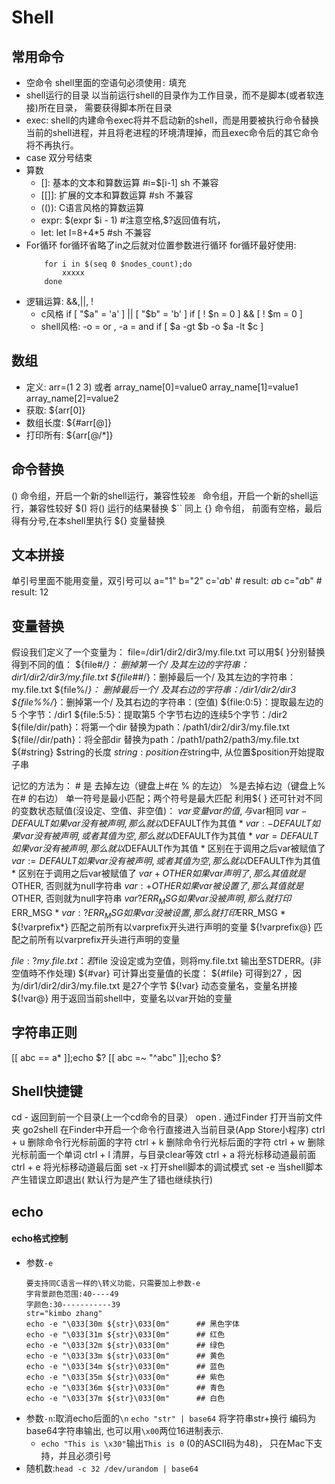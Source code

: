 # Shell
## 常用命令
- 空命令
    shell里面的空语句必须使用`:` 填充
- shell运行的目录
    以当前运行shell的目录作为工作目录，而不是脚本(或者软连接)所在目录， 需要获得脚本所在目录
- exec: shell的内建命令exec将并不启动新的shell，而是用要被执行命令替换当前的shell进程，并且将老进程的环境清理掉，而且exec命令后的其它命令将不再执行。
- case 双分号结束
- 算数
    - []:      基本的文本和算数运算 #i=$[i-1]  sh 不兼容  
    - [[]]:    扩展的文本和算数运算 #sh 不兼容  
    - (()):    C语言风格的算数运算
    - expr:    $(expr $i - 1) #注意空格,$?返回值有坑，
    - let:     let I=8+4*5 #sh 不兼容
- For循环
    for循环省略了in之后就对位置参数进行循环
    for循环最好使用:
    ```
        for i in $(seq 0 $nodes_count);do
            xxxxx
        done
    ```
- 逻辑运算: &&,||, !
    - c风格
    if [ "$a" = 'a' ] || [ "$b" = 'b' ]
    if [ ! $n = 0 ] && [ ! $m = 0 ]
    - shell风格: -o = or , -a = and
    if [ $a -gt $b -o $a -lt $c ]
## 数组
- 定义: 
    arr=(1 2 3)
    或者
    array_name[0]=value0
    array_name[1]=value1
    array_name[2]=value2
- 获取: ${arr[0]}
- 数组长度: ${#arr[@]}
- 打印所有: ${arr[@/*]}

## 命令替换
()      命令组，开启一个新的shell运行，兼容性较``差
``      命令组，开启一个新的shell运行，兼容性较好
$()     将() 运行的结果替换
$``     同上
{}      命令组， 前面有空格，最后得有分号,在本shell里执行
${}     变量替换
## 文本拼接
单引号里面不能用变量，双引号可以
a="1"
b="2"
c='$a$b' # result: $a$b
c="$a$b" # result: 12
## 变量替换
假设我们定义了一个变量为：
file=/dir1/dir2/dir3/my.file.txt
可以用${ }分别替换得到不同的值：
${file#*/}： 删掉第一个/ 及其左边的字符串：dir1/dir2/dir3/my.file.txt
${file##*/}：删掉最后一个/  及其左边的字符串：my.file.txt
${file%/*}： 删掉最后一个/  及其右边的字符串：/dir1/dir2/dir3
${file%%/*}：删掉第一个/  及其右边的字符串：(空值)
${file:0:5}：提取最左边的5 个字节：/dir1
${file:5:5}：提取第5 个字节右边的连续5个字节：/dir2
${file/dir/path}：将第一个dir 替换为path：/path1/dir2/dir3/my.file.txt
${file//dir/path}：将全部dir 替换为path：/path1/path2/path3/my.file.txt
${#string}	$string的长度
${string:position}	在$string中, 从位置$position开始提取子串

记忆的方法为：
\# 是 去掉左边（键盘上#在 % 的左边）
%是去掉右边（键盘上% 在# 的右边）
单一符号是最小匹配；两个符号是最大匹配
利用${ } 还可针对不同的变数状态赋值(沒设定、空值、非空值)： 
${var}                                       变量var的值, 与$var相同
${var-DEFAULT}                               如果var没有被声明, 那么就以$DEFAULT作为其值 *
${var:-DEFAULT}                              如果var没有被声明, 或者其值为空, 那么就以$DEFAULT作为其值 *
${var=DEFAULT}                               如果var没有被声明, 那么就以$DEFAULT作为其值 * 区别在于调用之后var被赋值了
${var:=DEFAULT}                              如果var没有被声明, 或者其值为空, 那么就以$DEFAULT作为其值 * 区别在于调用之后var被赋值了
${var+OTHER}                                 如果var声明了, 那么其值就是$OTHER, 否则就为null字符串
${var:+OTHER}                                如果var被设置了, 那么其值就是$OTHER, 否则就为null字符串
${var?ERR_MSG}                               如果var没被声明, 那么就打印$ERR_MSG *
${var:?ERR_MSG}                              如果var没被设置, 那么就打印$ERR_MSG *
${!varprefix*}                               匹配之前所有以varprefix开头进行声明的变量
${!varprefix@}                               匹配之前所有以varprefix开头进行声明的变量

${file:?my.file.txt} ：若$file 没设定或为空值，则将my.file.txt 输出至STDERR。(非空值時不作处理)
${#var} 可计算出变量值的长度：
${#file} 可得到27 ，因为/dir1/dir2/dir3/my.file.txt 是27个字节
${!var} 动态变量名，变量名拼接
${!var@} 用于返回当前shell中，变量名以var开始的变量
## 字符串正则
[[ abc == a* ]];echo $?
[[ abc =~ "^abc" ]];echo $?
## Shell快捷键
cd -    返回到前一个目录(上一个cd命令的目录）
open . 通过Finder 打开当前文件夹
go2shell 在Finder中开启一个命令行直接进入当前目录(App Store小程序)
ctrl + u 删除命令行光标前面的字符
ctrl + k 删除命令行光标后面的字符
ctrl + w 删除光标前面一个单词
ctrl + l  清屏，与目录clear等效
ctrl + a 将光标移动道最前面
ctrl + e 将光标移动道最后面
set -x 打开shell脚本的调试模式
set -e 当shell脚本产生错误立即退出( 默认行为是产生了错也继续执行)

## echo
#### echo格式控制
- 参数`-e`
    ```
    要支持同C语言一样的\转义功能，只需要加上参数-e
    字背景颜色范围:40----49 
    字颜色:30-----------39 
    str="kimbo zhang"
    echo -e "\033[30m ${str}\033[0m"      ## 黑色字体
    echo -e "\033[31m ${str}\033[0m"      ## 红色
    echo -e "\033[32m ${str}\033[0m"      ## 绿色
    echo -e "\033[33m ${str}\033[0m"      ## 黄色
    echo -e "\033[34m ${str}\033[0m"      ## 蓝色
    echo -e "\033[35m ${str}\033[0m"      ## 紫色
    echo -e "\033[36m ${str}\033[0m"      ## 青色
    echo -e "\033[37m ${str}\033[0m"      ## 白色
    ```
- 参数`-n`:取消echo后面的`\n`
  `echo "str" | base64` 将字符串str+换行 编码为base64字符串输出, 也可以用`\x00`两位16进制表示.
  - `echo "This is \x30"`输出`This is 0` (0的ASCII码为48)， 只在Mac下支持，并且必须引号
- 随机数:`head -c 32 /dev/urandom | base64`